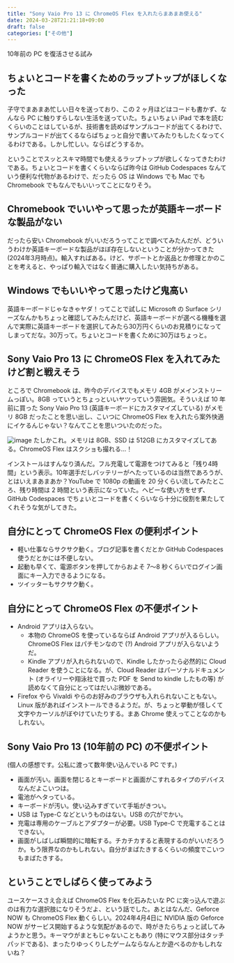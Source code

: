 ```yaml
---
title: "Sony Vaio Pro 13 に ChromeOS Flex を入れたらまあまあ使える"
date: 2024-03-28T21:21:18+09:00
draft: false
categories: ["その他"]
---
```


10年前の PC を復活させる試み

<!--more-->

## ちょいとコードを書くためのラップトップがほしくなった

子守でまあまあ忙しい日々を送っており、この 2 ヶ月ほどはコードも書かず、なんなら PC に触りすらしない生活を送っていた。ちょいちょい iPad で本を読むくらいのことはしているが、技術書を読めばサンプルコードが出てくるわけで、サンプルコードが出てくるならばちょっと自分で書いてみたりもしたくなってくるわけである。しかし忙しい。ならばどうするか。

ということでスッとスキマ時間でも使えるラップトップが欲しくなってきたわけである。ちょいとコードを書くくらいならば昨今は GitHub Codespaces なんていう便利な代物があるわけで、だったら OS は Windows でも Mac でも Chromebook でもなんでもいいってことになりそう。

## Chromebook でいいやって思ったが英語キーボードな製品がない

だったら安い Chromebook がいいだろうってことで調べてみたんだが、どういうわけか英語キーボードな製品がほぼ存在しないということが分かってきた (2024年3月時点)。輸入すればある。けど、サポートとか返品とか修理とかのことを考えると、やっぱり輸入ではなく普通に購入したい気持ちがある。

## Windows でもいいやって思ったけど鬼高い

英語キーボードじゃなきゃヤダ！ってことで試しに Microsoft の Surface シリーズなんかもちょっと確認してみたんだけど、英語キーボードが選べる機種を選んで実際に英語キーボードを選択してみたら30万円くらいのお見積りになってしまってだな。30万って。ちょいとコードを書くために30万はちょっと。

## Sony Vaio Pro 13 に ChromeOS Flex を入れてみたけど割と戦えそう

ところで Chromebook は、昨今のデバイスでもメモリ 4GB がメインストリームっぽい。8GB っていうとちょっといいヤツっていう雰囲気。そういえば 10 年前に買った Sony Vaio Pro 13 (英語キーボードにカスタマイズしている) がメモリ 8GB だったことを思い出し、こいつに ChromeOS Flex を入れたら案外快適にイケるんじゃない？なんてことを思いついたのだった。

![image](https://github.com/pankona/pankona.github.io/assets/6533008/043c8f5b-94c9-4d0b-9534-0668cae67a35)
たしかこれ。メモリは 8GB、SSD は 512GB にカスタマイズしてある。ChromeOS Flex はスクショも撮れる…！

インストールはすんなり済んだ。フル充電して電源をつけてみると「残り4時間」という表示。10年選手だしバッテリーがへたっているのは当然であろうが、とはいえまあまあか？YouTube で 1080p の動画を 20 分くらい流してみたところ、残り時間は 2 時間という表示になっていた。ヘビーな使い方をせず、GitHub Codespaces でちょいとコードを書くくらいなら十分に役割を果たしてくれそうな気がしてきた。

## 自分にとって ChromeOS Flex の便利ポイント

- 軽い仕事ならサクサク動く。ブログ記事を書くだとか GitHub Codespaces 使うだとかには不便しない。
- 起動も早くて、電源ボタンを押してからおよそ 7〜8 秒くらいでログイン画面にキー入力できるようになる。
- ツイッターもサクサク動く。

## 自分にとって ChromeOS Flex の不便ポイント

- Android アプリは入らない。
  - 本物の ChromeOS を使っているならば Android アプリが入るらしい。ChromeOS Flex はパチモンなので (?) Android アプリが入らないようだ。
  - Kindle アプリが入れられないので、Kindle したかったら必然的に Cloud Reader を使うことになる。が、Cloud Reader はパーソナルドキュメント (オライリーや翔泳社で買った PDF を Send to kindle したもの等) が読めなくて自分にとってはだいぶ微妙である。
- Firefox やら Vivaldi やらのお好みのブラウザも入れられないこともない。Linux 版があればインストールできるようだ。が、ちょっと挙動が怪しくて文字やカーソルがぼやけていたりする。まあ Chrome 使えってことなのかもしれない。

## Sony Vaio Pro 13 (10年前の PC) の不便ポイント

(個人の感想です。公私に渡って数年使い込んでいる PC です。)

- 画面が汚い。画面を閉じるとキーボードと画面がこすれるタイプのデバイスなんだよこいつは。
- 電池がヘタっている。
- キーボードが汚い。使い込みすぎていて手垢がきつい。
- USB は Type-C などというものはない。USB の穴がでかい。
- 充電は専用のケーブルとアダプターが必要。USB Type-C で充電することはできない。
- 画面がしばしば瞬間的に暗転する。チカチカすると表現するのがいいだろうか。もう限界なのかもしれない。自分がまばたきするくらいの頻度でこいつもまばたきする。

## ということでしばらく使ってみよう

ユースケースさえ合えば ChromeOS Flex を化石みたいな PC に突っ込んで遊ぶのは有力な選択肢になりそうだよ、という話でした。あとはなんだ、Geforce NOW も ChromeOS Flex 動くらしい。2024年4月4日に NVIDIA 版の Geforce NOW がサービス開始するような気配があるので、時がきたらちょっと試してみようかと思う。キーマウがまともじゃないこともあり (特にマウス部分はタッチパッドである)、まったりゆっくりしたゲームならなんとか遊べるのかもしれないね？
